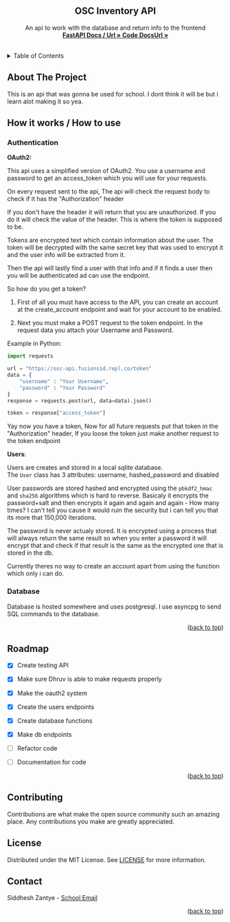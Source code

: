 <div id="top"></div>
<br />
<div align="center">
  <!-- <a href="">
    <img src="images/logo.png" alt="Logo" width="80" height="80">
  </a> -->

  <h2 align="center">OSC Inventory API</h3>

  <p align="center">
    An api to work with the database and return info to the frontend
    <br />
    <a href="https://osc-api.fusionsid.repl.co/docs"><strong>FastAPI Docs / Url »</strong>
    <a href="https://thisisbraindamage.github.io/OSC-API/"><strong>Code DocsUrl »</strong></a>
    <br />
    <br />
  </p>
</div>


<details>
  <summary>Table of Contents</summary>
  <ol>
    <li><a href="#about-the-project">About The Project</a></li>
    <li><a href="#roadmap">Roadmap</a></li>
    <li><a href="#contributing">Contributing</a></li>
    <li><a href="#license">License</a></li>
    <li><a href="#contact">Contact</a></li>
  </ol>
</details>


## About The Project

This is an api that was gonna be used for school. I dont think it will be but i learn alot making it so yea.

## How it works / How to use

### Authentication

**OAuth2:**

This api uses a simplified version of OAuth2. You use a username and password to get an access_token which you will use for your requests.

On every request sent to the api, The api will check the request body to check if it has the "Authorization" header

If you don't have the header it will return that you are unauthorized. If you do it will check the value of the header. This is where the token is supposed to be.

Tokens are encrypted text which contain information about the user. The token will be decrypted with the same secret key that was used to encrypt it and the user info will be extracted from it.  

Then the api will lastly find a user with that info and if it finds a user then you will be authenticated ad can use the endpoint.

So how do you get a token?

1. First of all you must have access to the API, you can create an account at the create_account endpoint and wait for your account to be enabled.

2. Next you must make a POST request to the token endpoint. In the request data you attach your Username and Password.  

Example in Python:
```py
import requests

url = "https://osc-api.fusionsid.repl.co/token"
data = {
    "username" : "Your Username",
    "password" : "Your Password"
}
response = requests.post(url, data=data).json()

token = response["access_token"]
```

Yay now you have a token, Now for all future requests put that token in the "Authorization" header, If you loose the token just make another request to the token endpoint

**Users**:

Users are creates and stored in a local sqlite database.  
The `User` class has 3 attributes: username, hashed_password and disabled

User passwords are stored hashed and encrypted using the `pbkdf2_hmac` and `sha256` algorithms which is hard to reverse. Basicaly it encrypts the password+salt and then encrypts it again and again and again - How many times? I can't tell you cause it would ruin the security but i can tell you that its more that 150,000 iterations.

The password is never actualy stored. It is encrypted using a process that will always return the same result so when you enter a password it will encrypt that and check if that result is the same as the encrypted one that is stored in the db.

Currently theres no way to create an account apart from using the function which only i can do.

<!-- ### Endpoints / API

**Insert**

Insert:



New Item:



**Delete**

Delete:



Delete All:



**Get**

Get All:



Find Item:


 -->
### Database

Database is hosted somewhere and uses postgresql. I use asyncpg to send SQL commands to the database.


<p align="right">(<a href="#top">back to top</a>)</p>

## Roadmap

- [x] Create testing API

- [x] Make sure Dhruv is able to make requests properly

- [x] Make the oauth2 system

- [x] Create the users endpoints

- [x] Create database functions

- [x] Make db endpoints

- [ ] Refactor code

- [ ] Documentation for code

<p align="right">(<a href="#top">back to top</a>)</p>


## Contributing

Contributions are what make the open source community such an amazing place. Any contributions you make are greatly appreciated.


## License

Distributed under the MIT License. See [LICENSE](/LICENCE) for more information.


## Contact

Siddhesh Zantye - [School Email](mailto:st22209@ormiston.school.nz)

<p align="right">(<a href="#top">back to top</a>)</p>

